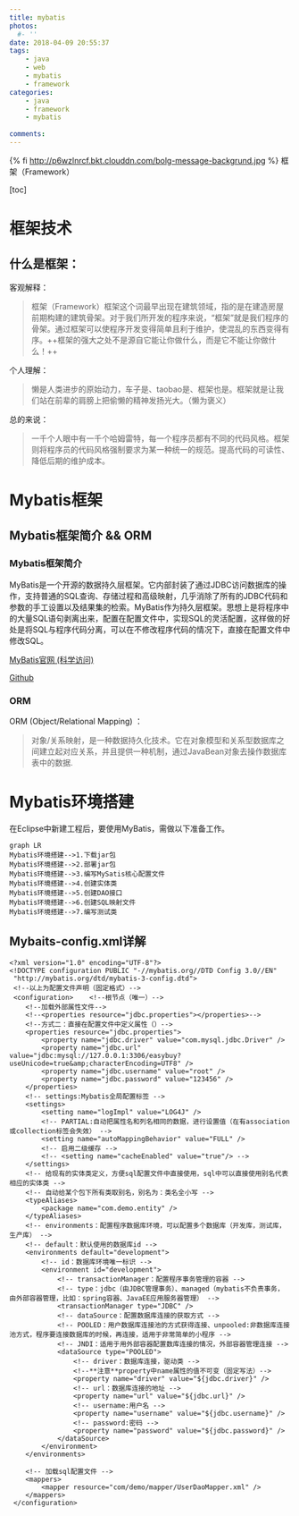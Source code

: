 ```yaml
---
title: mybatis
photos:
  #- ''
date: 2018-04-09 20:55:37
tags: 
	- java
	- web
	- mybatis
	- framework
categories: 
	- java
	- framework
	- mybatis
	
comments:
---
```

{% fi http://p6wzlnrcf.bkt.clouddn.com/bolg-message-backgrund.jpg %}
框架（Framework）
<!-- more -->

[toc]

# 框架技术
## 什么是框架：
客观解释：
>框架（Framework）框架这个词最早出现在建筑领域，指的是在建造房屋前期构建的建筑骨架。对于我们所开发的程序来说，“框架”就是我们程序的骨架。通过框架可以使程序开发变得简单且利于维护，使混乱的东西变得有序。++框架的强大之处不是源自它能让你做什么，而是它不能让你做什么！++

个人理解：
>懒是人类进步的原始动力，车子是、taobao是、框架也是。框架就是让我们站在前辈的肩膀上把偷懒的精神发扬光大。（懒为褒义）

总的来说：
>一千个人眼中有一千个哈姆雷特，每一个程序员都有不同的代码风格。框架则将程序员的代码风格强制要求为某一种统一的规范。提高代码的可读性、降低后期的维护成本。

# Mybatis框架
## Mybatis框架简介 && ORM
### Mybatis框架简介
MyBatis是一个开源的数据持久层框架。它内部封装了通过JDBC访问数据库的操作，支持普通的SQL查询、存储过程和高级映射，几乎消除了所有的JDBC代码和参数的手工设置以及结果集的检索。MyBatis作为持久层框架。思想上是将程序中的大量SQL语句剥离出来，配置在配置文件中，实现SQL的灵活配置，这样做的好处是将SQL与程序代码分离，可以在不修改程序代码的情况下，直接在配置文件中修改SQL。

[MyBatis官网 (科学访问)](https://mybatis.org)

[Github](https://github.com/mybatis)

###  ORM
ORM (Object/Relational Mapping) ：
>对象/关系映射，是一种数据持久化技术。它在对象模型和关系型数据库之间建立起对应关系，并且提供一种机制，通过JavaBean对象去操作数据库表中的数据.
# Mybatis环境搭建
在Eclipse中新建工程后，要使用MyBatis，需做以下准备工作。

```
graph LR
Mybatis环境搭建-->1.下载jar包
Mybatis环境搭建-->2.部署jar包
Mybatis环境搭建-->3.编写MySatis核心配置文件
Mybatis环境搭建-->4.创建实体类
Mybatis环境搭建-->5.创建DAO接口
Mybatis环境搭建-->6.创建SQL映射文件
Mybatis环境搭建-->7.编写测试类

```
## Mybaits-config.xml详解

```
<?xml version="1.0" encoding="UTF-8"?>
<!DOCTYPE configuration PUBLIC "-//mybatis.org//DTD Config 3.0//EN"
 "http://mybatis.org/dtd/mybatis-3-config.dtd">
 <!--以上为配置文件声明（固定格式）-->
 <configuration>    <!--根节点（唯一）-->
    <!--加载外部属性文件-->
    <!--<properties resource="jdbc.properties"></properties>-->
    <!--方式二：直接在配置文件中定义属性（）-->
    <properties resource="jdbc.properties">
		<property name="jdbc.driver" value="com.mysql.jdbc.Driver" />
		<property name="jdbc.url" value="jdbc:mysql://127.0.0.1:3306/easybuy?useUnicode=true&amp;characterEncoding=UTF8" />
		<property name="jdbc.username" value="root" />
		<property name="jdbc.password" value="123456" />
	</properties>
	<!-- settings:Mybatis全局配置标签 -->
	<settings>
		<setting name="logImpl" value="LOG4J" />
		<!-- PARTIAL:自动把属性名和列名相同的数据，进行设置值（在有association或collection标签会失效） -->
		<setting name="autoMappingBehavior" value="FULL" />
		<!-- 启用二级缓存 -->
		<!-- <setting name="cacheEnabled" value="true"/> -->
	</settings>
	<!-- 给现有的实体类定义，方便sql配置文件中直接使用，sql中可以直接使用别名代表相应的实体类 -->
	<!-- 自动给某个包下所有类取别名，别名为：类名全小写 -->
	<typeAliases>
		<package name="com.demo.entity" />
	</typeAliases>
	<!-- environments：配置程序数据库环境，可以配置多个数据库（开发库，测试库，生产库） -->
	<!-- default：默认使用的数据库id -->
	<environments default="development">
		<!-- id：数据库环境唯一标识 -->
		<environment id="development">
			<!-- transactionManager：配置程序事务管理的容器 -->
			<!-- type：jdbc（由JDBC管理事务）、managed（mybatis不负责事务，由外部容器管理，比如：spring容器、JavaEE应用服务器管理） -->
			<transactionManager type="JDBC" />
			<!-- dataSource：配置数据库连接的获取方式 -->
			<!-- POOLED：用户数据库连接池的方式获得连接、unpooled:非数据库连接池方式，程序要连接数据库的时候，再连接，适用于非常简单的小程序 -->
			<!-- JNDI：适用于用外部容器配置数库连接的情况，外部容器管理连接 -->
			<dataSource type="POOLED">
				<!-- driver：数据库连接，驱动类 -->
				<!--**注意**property中name属性的值不可变（固定写法）-->
				<property name="driver" value="${jdbc.driver}" />
				<!-- url：数据库连接的地址 -->
				<property name="url" value="${jdbc.url}" />
				<!-- username:用户名 -->
				<property name="username" value="${jdbc.username}" />
				<!-- password:密码 -->
				<property name="password" value="${jdbc.password}" />
			</dataSource>
		</environment>
	</environments>

	<!-- 加载sql配置文件 -->
	<mappers>
		<mapper resource="com/demo/mapper/UserDaoMapper.xml" />
	</mappers>
 </configuration>
```


















